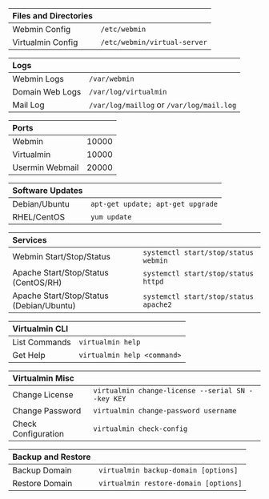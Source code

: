 | Files and Directories |                              |
|:----------------------|:-----------------------------|
| Webmin Config         | `/etc/webmin`                |
| Virtualmin Config     | `/etc/webmin/virtual-server` |

| Logs            |                                           |
|:----------------|:------------------------------------------|
| Webmin Logs     | `/var/webmin`                             |
| Domain Web Logs | `/var/log/virtualmin`                     |
| Mail Log        | `/var/log/maillog` or `/var/log/mail.log` |

| Ports           |       |
|:----------------|:------|
| Webmin          | 10000 |
| Virtualmin      | 10000 |
| Usermin Webmail | 20000 |

| Software Updates |                                   |
|:-----------------|:----------------------------------|
| Debian/Ubuntu    | `apt-get update; apt-get upgrade` |
| RHEL/CentOS      | `yum update`                      |

| Services                                 |                                       |
|:-----------------------------------------|:--------------------------------------|
| Webmin Start/Stop/Status                 | `systemctl start/stop/status webmin`  |
| Apache Start/Stop/Status (CentOS/RH)     | `systemctl start/stop/status httpd`   |
| Apache Start/Stop/Status (Debian/Ubuntu) | `systemctl start/stop/status apache2` |

| Virtualmin CLI |                             |
|:---------------|:----------------------------|
| List Commands  | `virtualmin help`           |
| Get Help       | `virtualmin help <command>` |

| Virtualmin Misc     |                                                   |
|:--------------------|:--------------------------------------------------|
| Change License      | `virtualmin change-license --serial SN --key KEY` |
| Change Password     | `virtualmin change-password username`             |
| Check Configuration | `virtualmin check-config`                         |

| Backup and Restore |                                       |
|:-------------------|:--------------------------------------|
| Backup Domain      | `virtualmin backup-domain [options]`  |
| Restore Domain     | `virtualmin restore-domain [options]` |
